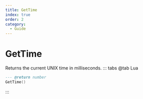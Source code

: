 ```yaml
---
title: GetTime
index: true
order: 2
category:
  - Guide
---
```


# GetTime
Returns the current UNIX time in milliseconds.
::: tabs
@tab Lua
```lua
--- @return number
GetTime()
```

:::